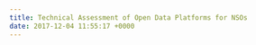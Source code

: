 ```yaml
---
title: Technical Assessment of Open Data Platforms for NSOs
date: 2017-12-04 11:55:17 +0000
---
```

